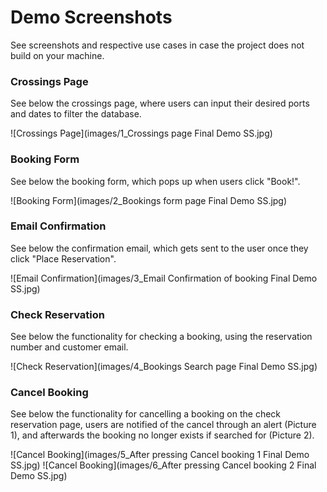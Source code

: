 # Demo Screenshots

See screenshots and respective use cases in case the project does not build on your machine.

### Crossings Page

See below the crossings page, where users can input their desired ports and dates to filter the database.

![Crossings Page](images/1_Crossings page Final Demo SS.jpg)

### Booking Form

See below the booking form, which pops up when users click "Book!".

![Booking Form](images/2_Bookings form page Final Demo SS.jpg)

### Email Confirmation

See below the confirmation email, which gets sent to the user once they click "Place Reservation".

![Email Confirmation](images/3_Email Confirmation of booking Final Demo SS.jpg)


### Check Reservation

See below the functionality for checking a booking, using the reservation number and customer email.

![Check Reservation](images/4_Bookings Search page Final Demo SS.jpg)

### Cancel Booking

See below the functionality for cancelling a booking on the check reservation page, users are notified of the cancel through an alert (Picture 1), and afterwards the booking no longer exists if searched for (Picture 2).

![Cancel Booking](images/5_After pressing Cancel booking 1 Final Demo SS.jpg)
![Cancel Booking](images/6_After pressing Cancel booking 2 Final Demo SS.jpg)
